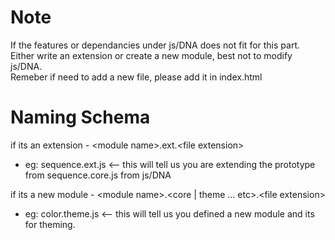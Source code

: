 Note
=====
If the features or dependancies under js/DNA does not fit for this part.  Either write an extension or create a new module, best not to modify js/DNA.<br>
Remeber if need to add a new file, please add it in index.html

Naming Schema
=====
if its an extension - \<module name\>.ext.\<file extension\> <br>
- eg: sequence.ext.js  <-- this will tell us you are extending the prototype from sequence.core.js from js/DNA

if its a new module - \<module name\>.\<core | theme ... etc\>.\<file extension\> <br>
- eg: color.theme.js <-- this will tell us you defined a new module and its for theming.



